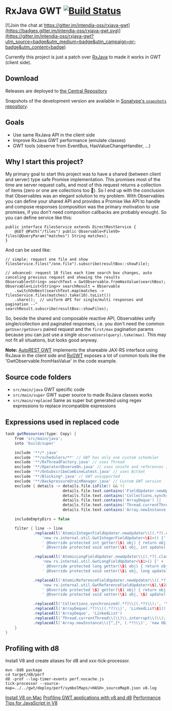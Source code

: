 # RxJava GWT [![Build Status](https://travis-ci.org/intendia-oss/rxjava-gwt.svg)](https://travis-ci.org/intendia-oss/rxjava-gwt)

[![Join the chat at https://gitter.im/intendia-oss/rxjava-gwt](https://badges.gitter.im/intendia-oss/rxjava-gwt.svg)](https://gitter.im/intendia-oss/rxjava-gwt?utm_source=badge&utm_medium=badge&utm_campaign=pr-badge&utm_content=badge)

Currently this project is just a patch over [RxJava](https://github.com/ReactiveX/RxJava) to made it 
works in GWT (client side).

## Download

Releases are deployed to [the Central Repository][releases]

Snapshots of the development version are available in [Sonatype's `snapshots` repository][snap].

 [releases]: https://search.maven.org/#search%7Cga%7C1%7Cg%3A%22com.intendia.gwt%22%20AND%20a%3A%22rxjava-gwt%22
 [snap]: https://oss.sonatype.org/content/repositories/snapshots/

## Goals

 * Use same RxJava API in the client side
 * Improve RxJava GWT performance (emulate classes)
 * GWT tools (observe from EventBus, HasValueChangeHandler, ...)
 
## Why I start this project?

My primary goal to start this project was to have a shared (between client and server) type safe Promise 
implementation. This promises most of the time are server request calls, and most of this request returns 
a collection of items (zero or one are collections too :grimacing:). So I end up with the conclusion that Observables 
was an elegant solution to my problem. With Observables you can define your shared API and provides a Promise like API 
to handle and compose responses (composition was the primary motivation to use promises, if you don't need composition 
callbacks are probably enough). So you can define service like this:  
```
public interface FilesService extends DirectRestService {
    @GET @Path("/files") public Observable<FileVO> files(@QueryParam("matches") String matches);
}
```
And can be used like:
```
// simple: request one file and show
filesService.files("/one.file").subscribe(resultBox::showFile);

// advanced: request 10 files each time search box changes, auto canceling previous request and showing the results
Observable<String> searchText = GwtObservable.fromHasValue(searchBox);
Observable<List<String>> searchResult = Observable
    .switchOnNext(searchText.map(matches -> filesService.files(matches).take(10).toList())
    .share();  // uniform API for single/multi responses and pagination --^
searchResult.subscribe(resultBox::showFiles);    
``` 
So, beside the shared and composable reactive API, Observables unify single/collection and paginated responses, i.e.
you don't need the common `getUser/getUsers` paired request and the `first/max` pagination params because you can just
use a single `observeUsers(query).take(max)`. This may not fit all situations, but looks good anyway.

**Note:** [AutoREST GWT](https://github.com/intendia-oss/autorest-gwt) implements 
the shareable JAX-RS interface using RxJava in the client side and [RxGWT](https://github.com/intendia-oss/rxgwt)
exposes a lot of common tools like the 'GwtObservable.fromHasValue' in the code example.  

 
## Source code folders 

 * `src/main/java` GWT specific code
 * `src/main/super` GWT super source to made RxJava classes works
 * `src/main/replaced` Same as super but generated using regex expressions to replace incompatible expressions
  
## Expressions used in replaced code

```groovy
task gwtResources(type: Copy) {
    from 'src/main/java';
    into 'build/super'

    include '**/*.java'
    exclude '**/schedulers/**' // GWT has only one custom scheduler
    exclude '**/RxThreadFactory.java' // uses Thread
    exclude '**/OperatorObserveOn.java' // uses unsafe and references ImmediateScheduler and TrampolineScheduler
    exclude '**/OnSubscribeCombineLatest.java' // uses BitSet
    exclude '**/Blocking*.java' // GWT unsupported
    exclude '**/BackpressureDrainManager.java' // Custom GWT version
    exclude { details -> details.file.isFile() && !(
                         details.file.text.contains('FieldUpdater.newUpdater') ||
                         details.file.text.contains('Collections.synchronized') ||
                         details.file.text.contains('ArrayDeque') ||
                         details.file.text.contains('Thread.currentThread().interrupt') ||
                         details.file.text.contains('Array.newInstance')) }

    includeEmptyDirs = false

    filter { line -> line
            .replaceAll('AtomicIntegerFieldUpdater.newUpdater\\((.*?).class, \"(.*?)\"\\);',
                'new rx.internal.util.GwtIntegerFieldUpdater<\$1>() {' +
                ' @Override protected int getter(\$1 obj) { return obj.\$2; }' +
                ' @Override protected void setter(\$1 obj, int update) { obj.\$2 = update; } };')

            .replaceAll('AtomicLongFieldUpdater.newUpdater\\((.*?).class, \"(.*?)\"\\);',
                'new rx.internal.util.GwtLongFieldUpdater<\$1>() {' +
                ' @Override protected long getter(\$1 obj) { return obj.\$2; }' +
                ' @Override protected void setter(\$1 obj, long update) { obj.\$2 = update; } };')

            .replaceAll('AtomicReferenceFieldUpdater.newUpdater\\((.*?).class, (.*?).class, \"(.*?)\"\\);',
                'new rx.internal.util.GwtReferenceFieldUpdater<\$1,\$2>() {' +
                ' @Override protected \$2 getter(\$1 obj) { return obj.\$3; }' +
                ' @Override protected void setter(\$1 obj, \$2 update) { obj.\$3 = update; } };')

            .replaceAll('Collections.synchronized(.*?)\\((.*?)\\);', '\$2;')
            .replaceAll('ArrayDeque(.*?)\\((.*?)\\)', 'LinkedList\$1()')
            .replaceAll('ArrayDeque', 'LinkedList')
            .replaceAll('Thread.currentThread\\(\\)\\.interrupt\\(\\);', '')
            .replaceAll('Array.newInstance\\([^,]*, (.*?)\\)', 'new Object[\$1]')
    }
}
```

## Profiling with d8

Install V8 and create aliases for d8 and xxx-tick-processor.

```
mvn -Dd8 package
cd target/d8/perf
d8 -prof --log-timer-events perf.nocache.js
tick-processor --source-map=../../gwt/deploy/perf/symbolMaps/<HASH>_sourceMap0.json v8.log
```

[Install V8 on Mac](https://gist.github.com/kevincennis)
[Profiling GWT applications with v8 and d8](http://blog.daniel-kurka.de/2014/01/profiling-gwt-applications-with-v8-and.html)
[Performance Tips for JavaScript in V8](http://www.html5rocks.com/en/tutorials/speed/v8/)


